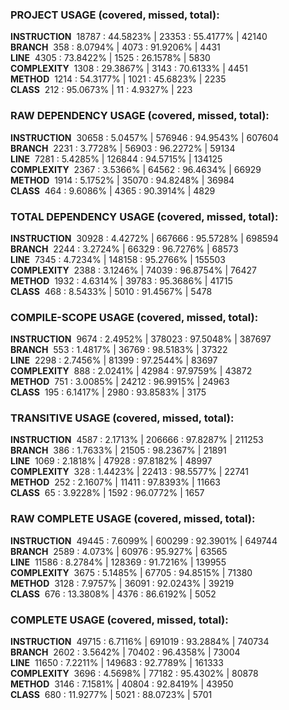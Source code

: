 ### PROJECT USAGE (covered, missed, total):  
**INSTRUCTION** &nbsp;18787 : 44.5823% | 23353 : 55.4177% | 42140  
**BRANCH** &nbsp;358 : 8.0794% | 4073 : 91.9206% | 4431  
**LINE** &nbsp;4305 : 73.8422% | 1525 : 26.1578% | 5830  
**COMPLEXITY** &nbsp;1308 : 29.3867% | 3143 : 70.6133% | 4451  
**METHOD** &nbsp;1214 : 54.3177% | 1021 : 45.6823% | 2235  
**CLASS** &nbsp;212 : 95.0673% | 11 : 4.9327% | 223  
  
### RAW DEPENDENCY USAGE (covered, missed, total):  
**INSTRUCTION** &nbsp;30658 : 5.0457% | 576946 : 94.9543% | 607604  
**BRANCH** &nbsp;2231 : 3.7728% | 56903 : 96.2272% | 59134  
**LINE** &nbsp;7281 : 5.4285% | 126844 : 94.5715% | 134125  
**COMPLEXITY** &nbsp;2367 : 3.5366% | 64562 : 96.4634% | 66929  
**METHOD** &nbsp;1914 : 5.1752% | 35070 : 94.8248% | 36984  
**CLASS** &nbsp;464 : 9.6086% | 4365 : 90.3914% | 4829  
  
### TOTAL DEPENDENCY USAGE (covered, missed, total):  
**INSTRUCTION** &nbsp;30928 : 4.4272% | 667666 : 95.5728% | 698594  
**BRANCH** &nbsp;2244 : 3.2724% | 66329 : 96.7276% | 68573  
**LINE** &nbsp;7345 : 4.7234% | 148158 : 95.2766% | 155503  
**COMPLEXITY** &nbsp;2388 : 3.1246% | 74039 : 96.8754% | 76427  
**METHOD** &nbsp;1932 : 4.6314% | 39783 : 95.3686% | 41715  
**CLASS** &nbsp;468 : 8.5433% | 5010 : 91.4567% | 5478  
  
### COMPILE-SCOPE USAGE (covered, missed, total):  
**INSTRUCTION** &nbsp;9674 : 2.4952% | 378023 : 97.5048% | 387697  
**BRANCH** &nbsp;553 : 1.4817% | 36769 : 98.5183% | 37322  
**LINE** &nbsp;2298 : 2.7456% | 81399 : 97.2544% | 83697  
**COMPLEXITY** &nbsp;888 : 2.0241% | 42984 : 97.9759% | 43872  
**METHOD** &nbsp;751 : 3.0085% | 24212 : 96.9915% | 24963  
**CLASS** &nbsp;195 : 6.1417% | 2980 : 93.8583% | 3175  
  
### TRANSITIVE USAGE (covered, missed, total):  
**INSTRUCTION** &nbsp;4587 : 2.1713% | 206666 : 97.8287% | 211253  
**BRANCH** &nbsp;386 : 1.7633% | 21505 : 98.2367% | 21891  
**LINE** &nbsp;1069 : 2.1818% | 47928 : 97.8182% | 48997  
**COMPLEXITY** &nbsp;328 : 1.4423% | 22413 : 98.5577% | 22741  
**METHOD** &nbsp;252 : 2.1607% | 11411 : 97.8393% | 11663  
**CLASS** &nbsp;65 : 3.9228% | 1592 : 96.0772% | 1657  
  
### RAW COMPLETE USAGE (covered, missed, total):  
**INSTRUCTION** &nbsp;49445 : 7.6099% | 600299 : 92.3901% | 649744  
**BRANCH** &nbsp;2589 : 4.073% | 60976 : 95.927% | 63565  
**LINE** &nbsp;11586 : 8.2784% | 128369 : 91.7216% | 139955  
**COMPLEXITY** &nbsp;3675 : 5.1485% | 67705 : 94.8515% | 71380  
**METHOD** &nbsp;3128 : 7.9757% | 36091 : 92.0243% | 39219  
**CLASS** &nbsp;676 : 13.3808% | 4376 : 86.6192% | 5052  
  
### COMPLETE USAGE (covered, missed, total):  
**INSTRUCTION** &nbsp;49715 : 6.7116% | 691019 : 93.2884% | 740734  
**BRANCH** &nbsp;2602 : 3.5642% | 70402 : 96.4358% | 73004  
**LINE** &nbsp;11650 : 7.2211% | 149683 : 92.7789% | 161333  
**COMPLEXITY** &nbsp;3696 : 4.5698% | 77182 : 95.4302% | 80878  
**METHOD** &nbsp;3146 : 7.1581% | 40804 : 92.8419% | 43950  
**CLASS** &nbsp;680 : 11.9277% | 5021 : 88.0723% | 5701  
